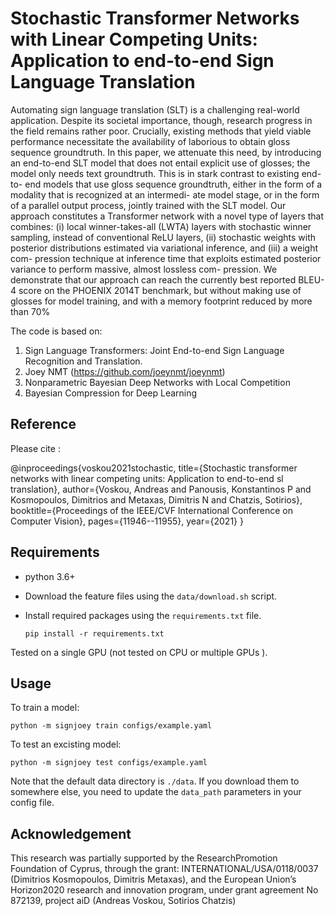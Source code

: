 # Stochastic Transformer Networks with Linear Competing Units: Application to end-to-end Sign Language Translation 


Automating sign language translation (SLT) is a challenging
real-world application. Despite its societal importance,
though, research progress in the field remains rather
poor. Crucially, existing methods that yield viable performance
necessitate the availability of laborious to obtain
gloss sequence groundtruth. In this paper, we attenuate
this need, by introducing an end-to-end SLT model that does
not entail explicit use of glosses; the model only needs text
groundtruth. This is in stark contrast to existing end-to-
end models that use gloss sequence groundtruth, either in
the form of a modality that is recognized at an intermedi-
ate model stage, or in the form of a parallel output process,
jointly trained with the SLT model. Our approach constitutes
a Transformer network with a novel type of layers that
combines: (i) local winner-takes-all (LWTA) layers with
stochastic winner sampling, instead of conventional ReLU
layers, (ii) stochastic weights with posterior distributions
estimated via variational inference, and (iii) a weight com-
pression technique at inference time that exploits estimated
posterior variance to perform massive, almost lossless com-
pression. We demonstrate that our approach can reach the
currently best reported BLEU-4 score on the PHOENIX
2014T benchmark, but without making use of glosses for
model training, and with a memory footprint reduced by
more than 70%

The code is based on:
1. Sign Language Transformers: Joint End-to-end Sign Language Recognition and Translation.
2. Joey NMT (https://github.com/joeynmt/joeynmt) 
3. Nonparametric Bayesian Deep Networks with Local Competition
4. Bayesian Compression for Deep Learning


## Reference

Please cite :

@inproceedings{voskou2021stochastic,
  title={Stochastic transformer networks with linear competing units: Application to end-to-end sl translation},
  author={Voskou, Andreas and Panousis, Konstantinos P and Kosmopoulos, Dimitrios and Metaxas, Dimitris N and Chatzis, Sotirios},
  booktitle={Proceedings of the IEEE/CVF International Conference on Computer Vision},
  pages={11946--11955},
  year={2021}
}


## Requirements
* python 3.6+
* Download the feature files using the `data/download.sh` script.
* Install required packages using the `requirements.txt` file.

    `pip install -r requirements.txt`

Tested on a single GPU (not tested on CPU or multiple GPUs ).



## Usage

To train a model:

  `python -m signjoey train configs/example.yaml`
  
To test  an excisting model:
  
  `python -m signjoey test configs/example.yaml`
  


Note that the default data directory is `./data`. If you download them to somewhere else, you need to update the `data_path` parameters in your config file.



## Acknowledgement
This  research  was  partially  supported  by  the  ResearchPromotion  Foundation  of  Cyprus,  through  the  grant:  INTERNATIONAL/USA/0118/0037  (Dimitrios  Kosmopoulos, Dimitris Metaxas), and the European Union’s Horizon2020 research and innovation program, under grant agreement  No  872139,  project  aiD  (Andreas  Voskou,  Sotirios Chatzis)
